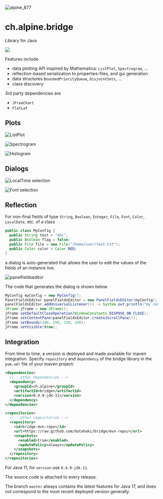 ![alpine_877](https://user-images.githubusercontent.com/4012178/116814864-1b1a1580-ab5b-11eb-97e6-1441af4ececa.png)

# ch.alpine.bridge

Library for Java

![](https://github.com/datahaki/bridge/actions/workflows/mvn_test_11.yml/badge.svg)

Features include 
* data plotting API inspired by Mathematica: `ListPlot`, `Spectrogram`, ...
* reflection-based serialization to properties-files, and gui generation
* data structures `BoundedPriorityQueue`, `DisjointSets`, ...
* class discovery

3rd party dependencies are

* `JFreeChart`
* `FlatLaf`

## Plots

![ListPlot](https://user-images.githubusercontent.com/4012178/174350881-199e3d17-514d-402c-b59c-8418ee6fcdb8.png)

![Spectrogram](https://user-images.githubusercontent.com/4012178/174349666-ed465170-9bd7-4427-add7-d299e23db011.png)

![Histogram](https://user-images.githubusercontent.com/4012178/174354957-3134ea12-34a8-4a72-a680-f0ec38e8bce9.png)

## Dialogs

![LocalTime selection](https://user-images.githubusercontent.com/4012178/178134198-8b94131f-6163-408b-9b26-2bfb344d0da3.png)

![Font selection](https://user-images.githubusercontent.com/4012178/178134124-766d1067-8645-4060-8c06-33cb252e5c97.png)

## Reflection

For non-final fields of type `String`, `Boolean`, `Integer`, `File`, `Font`, `Color`, `LocalDate`, etc. of a class

```java
public class MyConfig {
  public String text = "abc";
  public Boolean flag = false;
  public File file = new File("/home/user/text.txt");
  public Color color = Color.RED;
}
```

a dialog is auto-generated that allows the user to edit the values of the fields of an instance live.

![panelfieldseditor](https://user-images.githubusercontent.com/4012178/138581130-2be4d8ec-c15b-4ccb-83e5-fcd7bbda2a4f.png)

The code that generates the dialog is shown below

```java
MyConfig myConfig = new MyConfig();
PanelFieldsEditor panelFieldsEditor = new PanelFieldsEditor(myConfig);
panelFieldsEditor.addUniversalListener(() -> System.out.println("my config changed"));
JFrame jFrame = new JFrame();
jFrame.setDefaultCloseOperation(WindowConstants.DISPOSE_ON_CLOSE);
jFrame.setContentPane(panelFieldsEditor.createJScrollPane());
jFrame.setBounds(100, 100, 320, 200);
jFrame.setVisible(true);
```

## Integration

From time to time, a version is deployed and made available for maven integration. Specify `repository` and `dependency` of the bridge library in the `pom.xml` file of your maven project:

```xml
<dependencies>
  <!-- other dependencies -->
  <dependency>
    <groupId>ch.alpine</groupId>
    <artifactId>bridge</artifactId>
    <version>0.4.9-jdk-11</version>
  </dependency>
</dependencies>

<repositories>
  <!-- other repositories -->
  <repository>
    <id>bridge-mvn-repo</id>
    <url>https://raw.github.com/datahaki/bridge/mvn-repo/</url>
    <snapshots>
      <enabled>true</enabled>
      <updatePolicy>always</updatePolicy>
    </snapshots>
  </repository>
</repositories>
```

For Java 11, for `version` use `0.4.9-jdk-11`.

The source code is attached to every release.

The branch `master` always contains the latest features for Java 17, and does not correspond to the most recent deployed version generally.